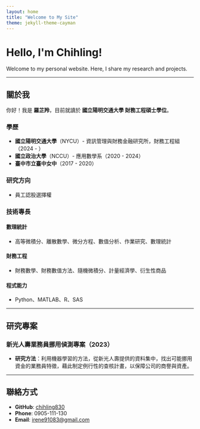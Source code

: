 ```yaml
---
layout: home
title: "Welcome to My Site"
theme: jekyll-theme-cayman 
---
```


# Hello, I'm Chihling!

Welcome to my personal website. Here, I share my research and projects.

---

## 關於我

你好！我是 **羅芷羚**，目前就讀於 **國立陽明交通大學 財務工程碩士學位**。

### 學歷
- **國立陽明交通大學**（NYCU）- 資訊管理與財務金融研究所，財務工程組（2024 - ）
- **國立政治大學**（NCCU）- 應用數學系（2020 - 2024）
- **臺中市立臺中女中**（2017 - 2020）

### 研究方向
- 員工認股選擇權

### 技術專長
#### 數理統計
- 高等微積分、離散數學、微分方程、數值分析、作業研究、數理統計

#### 財務工程
- 財務數學、財務數值方法、隨機微積分、計量經濟學、衍生性商品

#### 程式能力
- Python、MATLAB、R、SAS

---

## 研究專案
### 新光人壽業務員挪用偵測專案（2023）
- **研究方法**：利用機器學習的方法，從新光人壽提供的資料集中，找出可能挪用資金的業務員特徵，藉此制定例行性的查核計畫，以保障公司的商譽與資產。

---

## 聯絡方式
- **GitHub**: [chihling830](https://github.com/chihling830)
- **Phone**: 0905-111-130
- **Email**: [irene91083@gmail.com](mailto:irene91083@gmail.com)

